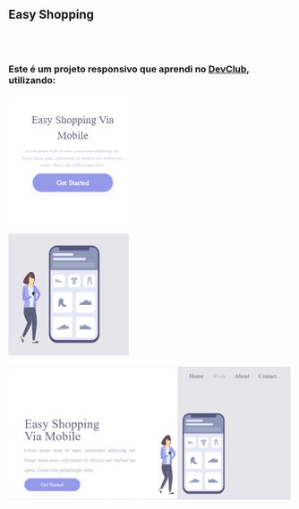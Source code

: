 <h2>Easy Shopping</h1>
<br>
<br>
<h3>Este é um projeto responsivo que aprendi no <a href="https://rodolfomori.com.br/devclub">DevClub</a>, utilizando:</h2>
<img src= "https://github.com/TatiVeras/Projeto-Responsivo/blob/main/assets/Mobile.png?raw=true">
<br>
<br>
<img src="https://github.com/TatiVeras/Projeto-Responsivo/blob/main/assets/Desktop.png?raw=true">
